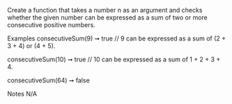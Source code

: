 Create a function that takes a number n as an argument and checks whether the given number can be expressed as a sum of two or more consecutive positive numbers.

Examples
consecutiveSum(9) ➞ true
// 9 can be expressed as a sum of (2 + 3 + 4) or (4 + 5).

consecutiveSum(10) ➞ true
// 10 can be expressed as a sum of 1 + 2 + 3 + 4.

consecutiveSum(64) ➞ false

Notes
N/A